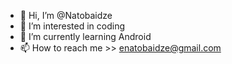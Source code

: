 - 👋 Hi, I’m @Natobaidze
- 👀 I’m interested in coding
- 🌱 I’m currently learning Android
- 📫 How to reach me >> enatobaidze@gmail.com

<!---
Natobaidze/Natobaidze is a ✨ special ✨ repository because its `README.md` (this file) appears on your GitHub profile.
You can click the Preview link to take a look at your changes.
--->
